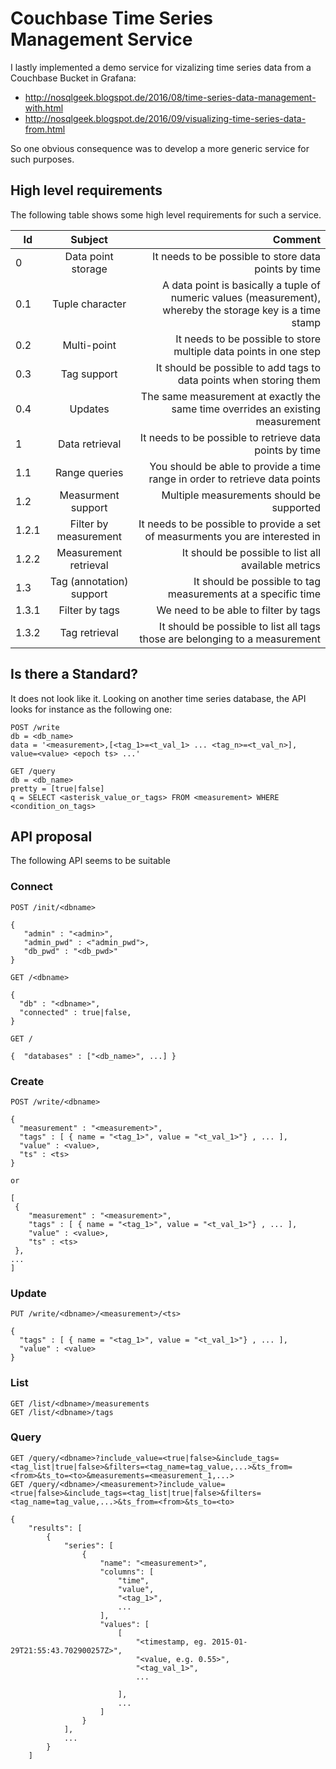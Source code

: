 # Couchbase Time Series Management Service

I lastly implemented a demo service for vizalizing time series data from a Couchbase Bucket in Grafana:

* http://nosqlgeek.blogspot.de/2016/08/time-series-data-management-with.html
* http://nosqlgeek.blogspot.de/2016/09/visualizing-time-series-data-from.html

So one obvious consequence was to develop a more generic service for such purposes.


## High level requirements

The following table shows some high level requirements for such a service.

| Id            | Subject            | Comment                                              |
| ------------- |:------------------:| ----------------------------------------------------:|
| 0             | Data point storage | It needs to be possible to store data points by time |
| 0.1           | Tuple character    | A data point is basically a tuple of numeric values (measurement), whereby the storage key is a time stamp |
| 0.2            | Multi-point     | It needs to be possible to store multiple data points in one step|
| 0.3            | Tag support   | It should be possible to add tags to data points when storing them|
| 0.4            | Updates  | The same measurement at exactly the same time overrides an existing measurement|
| 1             | Data retrieval     | It needs to be possible to retrieve data points by time|
| 1.1           | Range queries      | You should be able to provide a time range in order to retrieve data points|
| 1.2           | Measurment support  | Multiple measurements should be supported|
| 1.2.1           | Filter by measurement   | It needs to be possible to provide a set of measurments you are interested in|
| 1.2.2           | Measurement retrieval   | It should be possible to list all available metrics|
| 1.3           | Tag (annotation) support  | It should be possible to tag measurements at a specific time|
| 1.3.1          | Filter by tags  | We need to be able to filter by tags|
| 1.3.2           | Tag retrieval  | It should be possible to list all tags those are belonging to a measurement|


## Is there a Standard?

It does not look like it. Looking on another time series database, the API looks for instance as the following one:

```
POST /write
db = <db_name>
data = '<measurement>,[<tag_1>=<t_val_1> ... <tag_n>=<t_val_n>], value=<value> <epoch ts> ...'

GET /query
db = <db_name>
pretty = [true|false]
q = SELECT <asterisk_value_or_tags> FROM <measurement> WHERE <condition_on_tags>
```

## API proposal

The following API seems to be suitable

### Connect

```
POST /init/<dbname>

{
   "admin" : "<admin>",
   "admin_pwd" : <"admin_pwd">,
   "db_pwd" : "<db_pwd>"
}

GET /<dbname>

{ 
  "db" : "<dbname>",
  "connected" : true|false,
}

GET /

{  "databases" : ["<db_name>", ...] }
```


### Create

```
POST /write/<dbname>

{
  "measurement" : "<measurement>",
  "tags" : [ { name = "<tag_1>", value = "<t_val_1>"} , ... ],
  "value" : <value>,
  "ts" : <ts>
}

or

[
 {
    "measurement" : "<measurement>",
    "tags" : [ { name = "<tag_1>", value = "<t_val_1>"} , ... ],
    "value" : <value>,
    "ts" : <ts>
 },
...
]
```

### Update

```
PUT /write/<dbname>/<measurement>/<ts>

{
  "tags" : [ { name = "<tag_1>", value = "<t_val_1>"} , ... ],
  "value" : <value>
}
```

### List

```
GET /list/<dbname>/measurements
GET /list/<dbname>/tags
```

### Query

```
GET /query/<dbname>?include_value=<true|false>&include_tags=<tag_list|true|false>&filters=<tag_name=tag_value,...>&ts_from=<from>&ts_to=<to>&measurements=<measurement_1,...>
GET /query/<dbname>/<measurement>?include_value=<true|false>&include_tags=<tag_list|true|false>&filters=<tag_name=tag_value,...>&ts_from=<from>&ts_to=<to>

{
    "results": [
        {
            "series": [
                {
                    "name": "<measurement>",
                    "columns": [
                        "time",
                        "value",
                        "<tag_1>",
                        ...
                    ],
                    "values": [
                        [
                            "<timestamp, eg. 2015-01-29T21:55:43.702900257Z>",
                            "<value, e.g. 0.55>",
                            "<tag_val_1>",
                            ...
                            
                        ],
                        ...
                    ]
                }
            ],
            ...
        }
    ]

```

